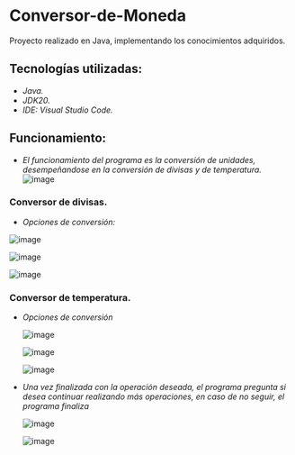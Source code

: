 # Conversor-de-Moneda
Proyecto realizado en Java, implementando los conocimientos adquiridos.

## Tecnologías utilizadas:
* _Java._
* _JDK20._
* _IDE: Visual Studio Code._

## Funcionamiento:
* _El funcionamiento del programa es la conversión de unidades, desempeñandose en la conversión de divisas y de temperatura._
  ![image](https://github.com/MarioAvilacs/Conversor-de-Moneda/assets/150724904/b3bbf545-1144-461d-9d86-e433f9a1ca91)
### Conversor de divisas.
* _Opciones de conversión:_
  
![image](https://github.com/MarioAvilacs/Conversor-de-Moneda/assets/150724904/8526d8d4-25e1-415d-bed2-bbf813f78611)

![image](https://github.com/MarioAvilacs/Conversor-de-Moneda/assets/150724904/c92900d4-4673-4907-90da-cb5c4749ddb7)

![image](https://github.com/MarioAvilacs/Conversor-de-Moneda/assets/150724904/815fe50f-527b-4c85-a53d-2ea666753959)

### Conversor de temperatura.
* _Opciones de conversión_

  ![image](https://github.com/MarioAvilacs/Conversor-de-Moneda/assets/150724904/2dfb2b9f-ad5a-4172-8cb9-06fff3d5605f)

  ![image](https://github.com/MarioAvilacs/Conversor-de-Moneda/assets/150724904/1ebed74f-3081-468a-ac8a-70c0fb0cf503)

  ![image](https://github.com/MarioAvilacs/Conversor-de-Moneda/assets/150724904/80ccc3b7-a176-4f2c-b8e9-6010c7d7f0ab)

* _Una vez finalizada con la operación deseada, el programa pregunta si desea continuar realizando más operaciones, en caso de no seguir, el programa finaliza_

  ![image](https://github.com/MarioAvilacs/Conversor-de-Moneda/assets/150724904/aea2d660-4f50-4e7b-8603-6be19094f43b)

  ![image](https://github.com/MarioAvilacs/Conversor-de-Moneda/assets/150724904/0ea05206-9552-4ff1-9685-c6e8a63bad3a)

